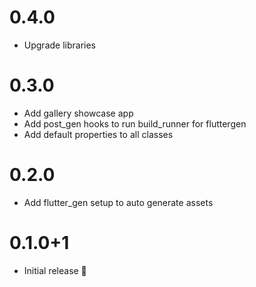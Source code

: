 # 0.4.0

- Upgrade libraries

# 0.3.0

- Add gallery showcase app
- Add post_gen hooks to run build_runner for fluttergen
- Add default properties to all classes

# 0.2.0

- Add flutter_gen setup to auto generate assets

# 0.1.0+1

- Initial release 🎉
